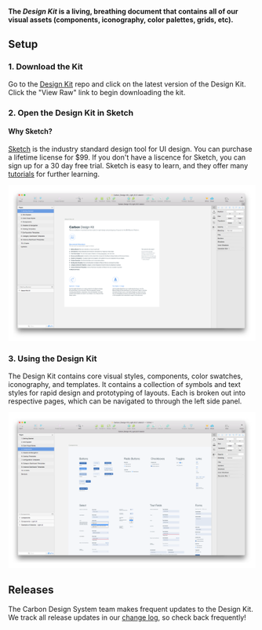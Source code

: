 **The _Design Kit_ is a living, breathing document that contains all of our visual assets (components, iconography, color palettes, grids, etc).**

## Setup

### 1. Download the Kit

Go to the [Design Kit](https://github.com/carbon-design-system/design-kit) repo and click on the latest version of the Design Kit. Click the "View Raw" link to begin downloading the kit.

<!--![Download the Carbon Design Kit](images/designers-2.png)-->

### 2. Open the Design Kit in Sketch

#### Why Sketch?

[Sketch](https://www.sketchapp.com/) is the industry standard design tool for UI design. You can purchase a lifetime license for $99. If you don't have a liscence for Sketch, you can sign up for a 30 day free trial. Sketch is easy to learn, and they offer many [tutorials](https://leveluptutorials.com/tutorials/sketch-3-tutorials) for further learning.

![Carbon Design Kit](images/designers-3.png)

### 3. Using the Design Kit

The Design Kit contains core visual styles, components, color swatches, iconography, and templates. It contains a collection of symbols and text styles for rapid design and prototyping of layouts. Each is broken out into respective pages, which can be navigated to through the left side panel.

![Carbon Design Kit](images/designers-4.png)

## Releases

The Carbon Design System team makes frequent updates to the Design Kit. We track all release updates in our [change log](https://github.com/carbon-design-system/design-kit/releases), so check back frequently!